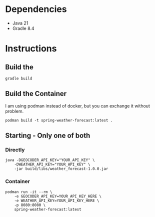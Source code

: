 # Dependencies
- Java 21
- Gradle 8.4

# Instructions
## Build the 
```
gradle build
```

## Build the Container
I am using podman instead of docker, but you can exchange it without problem. 

```
podman build -t spring-weather-forecast:latest .
```

## Starting - Only one of both
### Directly
```
java -DGEOCODER_API_KEY="YOUR_API_KEY" \
    -DWEATHER_API_KEY="YOUR_API_KEY" \
    -jar build/libs/weather_forecast-1.0.0.jar
```

### Container
```
podman run -it --rm \
    -e GEOCODER_API_KEY=YOUR_API_KEY_HERE \
    -e WEATHER_API_KEY=YOUR_API_KEY_HERE \
    -p 8080:8080 \
    spring-weather-forecast:latest
```
